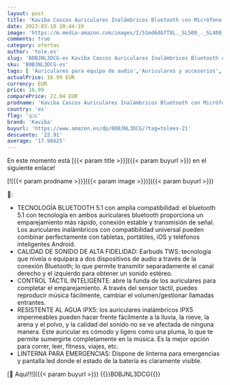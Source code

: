```yaml
---
layout: post
title: 'Kaviba Cascos Auriculares Inalámbricos Bluetooth con Micrófono - Cascos Bluetooth Inalámbricos TWS - Auriculares Botón Bluetooth 5.1 Compatibles con iPhone - Auriculares sin Cable - Diseño Exclusivo'
date: 2023-03-10 20:44:19
image: 'https://m.media-amazon.com/images/I/51md6dGfT8L._SL500_._SL400_.jpg'
comments: true
category: ofertas
author: 'tole.es'
slug: 'B0BJNL3DCG-es Kaviba Cascos Auriculares Inalámbricos Bluetooth con...'
sku: 'B0BJNL3DCG-es'
tags: [ 'Auriculares para equipo de audio','Auriculares y accesorios','Electrónica','iphone','kaviba','🇪🇸', ]
actualPrice: 16.99 EUR
currency: EUR
price: 16.99
comparePrice: 22.04 EUR
prodname: 'Kaviba Cascos Auriculares Inalámbricos Bluetooth con Micrófono - Cascos Bluetooth Inalámbricos TWS - Auriculares Botón Bluetooth 5.1 Compatibles con iPhone - Auriculares sin Cable - Diseño Exclusivo'
country: 'es'
flag: '🇪🇸'
brand: 'Kaviba'
buyurl: 'https://www.amazon.es/dp/B0BJNL3DCG/?tag=tolees-21'
descuento: '22.91'
average: '17.96625'
---
```


En este momento está [{{< param title >}}]({{< param buyurl >}}) en el siguiente enlace!

[![{{< param prodname >}}]({{< param image >}})]({{< param buyurl >}})

🔎:

- TECNOLOGÍA BLUETOOTH 5.1 con amplia compatibilidad: el bluetooth 5.1 con tecnología en ambos auriculares bluetooth proporciona un emparejamiento más rápido, conexión estable y transmisión de señal. Los auriculares inalámbricos con compatibilidad universal pueden combinar perfectamente con tabletas, portátiles, iOS y teléfonos inteligentes Android.
- CALIDAD DE SONIDO DE ALTA FIDELIDAD: Earbuds TWS: tecnología que nivela o equipara a dos dispositivos de audio a través de la conexión Bluetooth; lo que permite transmitir separadamente el canal derecho y el izquierdo para obtener un sonido estéreo.
- CONTROL TÁCTIL INTELIGENTE: abre la funda de los auriculares para completar el emparejamiento. A través del sensor táctil, puedes reproducir música fácilmente, cambiar el volumen/gestionar llamadas entrantes.
- RESISTENTE AL AGUA IPX5: los auriculares inalámbricos IPX5 impermeables pueden hacer frente fácilmente a la lluvia, la nieve, la arena y el polvo, y la calidad del sonido no se ve afectada de ninguna manera. Este auricular es cómodo y ligero como una pluma, lo que te permite sumergirte completamente en la música. Es la mejor opción para correr, leer, fitness, viajes, etc.
- LINTERNA PARA EMERGENCIAS: Dispone de linterna para emergencias y pantalla led donde el estado de la batería es claramente visible.

[🛒 Aquí!!!]({{< param buyurl >}})
{{<world>}}B0BJNL3DCG{{</world>}}
